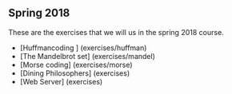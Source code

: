 ## Spring 2018

These are the exercises that we will us in the spring 2018 course.

- [Huffmancoding ] (exercises/huffman)
- [The Mandelbrot set] (exercises/mandel)
- [Morse coding] (exercises/morse)
- [Dining Philosophers] (exercises)
- [Web Server] (exercises)

